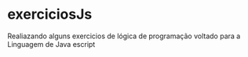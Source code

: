# exerciciosJs

Realiazando alguns exercicios de lógica de programação voltado para a Linguagem de Java escript




























